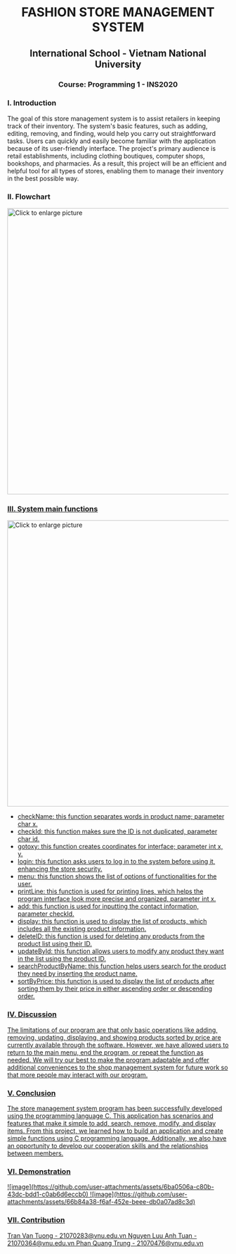 <h1 align="center">FASHION STORE MANAGEMENT SYSTEM</h1>
<h2 align="center">International School - Vietnam National University</h2>
<h3 align="center">Course: Programming 1 - INS2020</h3>

<h3 align="left">I. Introduction</h3>
  The goal of this store management system is to assist retailers in keeping track of their inventory. The system's basic features, such as adding, editing, removing, and finding, would help you carry out straightforward tasks. Users can quickly and easily become familiar with the application because of its user-friendly interface. 
  The project's primary audience is retail establishments, including clothing boutiques, computer shops, bookshops, and pharmacies. As a result, this project will be an efficient and helpful tool for all types of stores, enabling them to manage their inventory in the best possible way.
  
<h3 align="left">II. Flowchart</h3>
<a href="https://drive.google.com/uc?export=view&id=<1yI-K-yRGu3msKvbfNu4u0aLgRsVbeEtI>"><img src="https://drive.google.com/uc?export=view&id=<1yI-K-yRGu3msKvbfNu4u0aLgRsVbeEtI>" style="width: 650px; max-width: 100%; height: auto" title="Click to enlarge picture" />

<h3 align="left">III. System main functions</h3>
<a href="https://drive.google.com/uc?export=view&id=<1jcNjvjp5797n47YirETvUk974LqFnGZv>"><img src="https://drive.google.com/uc?export=view&id=<1jcNjvjp5797n47YirETvUk974LqFnGZv>" style="width: 650px; max-width: 100%; height: auto" title="Click to enlarge picture" />

- checkName: this function separates words in product name; parameter char x.
- checkId: this function makes sure the ID is not duplicated, parameter char id.
- gotoxy: this function creates coordinates for interface; parameter int x, y.
- login: this function asks users to log in to the system before using it, enhancing the store security.
- menu: this function shows the list of options of functionalities for the user.
- printLine: this function is used for printing lines, which helps the program interface look more precise and organized, parameter int x.
- add: this function is used for inputting the contact information, parameter checkId.
- display: this function is used to display the list of products, which includes all the existing product information.
- deleteID: this function is used for deleting any products from the product list using their ID.
- updateById: this function allows users to modify any product they want in the list using the product ID.
- searchProductByName: this function helps users search for the product they need by inserting the product name.
- sortByPrice: this function is used to display the list of products after sorting them by their price in either ascending order or descending order.

<h3 align="left">IV. Discussion</h3>
The limitations of our program are that only basic operations like adding, removing, updating, displaying, and showing products sorted by price are currently available through
the software. However, we have allowed users to return to the main menu, end the program, or repeat the function as needed. We will try our best to make the program adaptable and offer additional conveniences to the shop management system for future work so that more people may interact with our program.

<h3 align="left">V. Conclusion</h3>
The store management system program has been successfully developed using the programming language C. This application has scenarios and features that make it simple to add, search, remove, modify, and display items. From this project, we learned how to build an application and create simple functions using C programming language. Additionally, we
also have an opportunity to develop our cooperation skills and the relationships between members.

<h3 align="left">VI. Demonstration</h3>
![image](https://github.com/user-attachments/assets/6ba0506a-c80b-43dc-bdd1-c0ab6d6eccb0)
![image](https://github.com/user-attachments/assets/66b84a38-f6af-452e-beee-db0a07ad8c3d)

<h3 align="left">VII. Contribution</h3>
Tran Van Tuong       - 21070283@vnu.edu.vn
Nguyen Luu Anh Tuan  - 21070364@vnu.edu.vn
Phan Quang Trung     - 21070476@vnu.edu.vn
